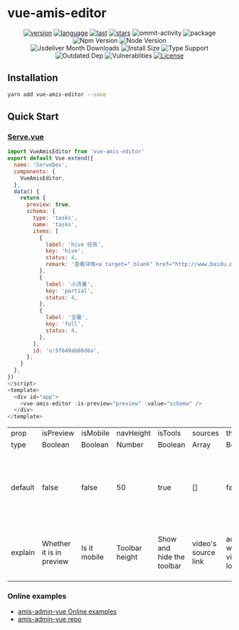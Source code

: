 # vue-amis-editor

<div align="center">

[![version](https://img.shields.io/npm/v/vue-amis-editor/latest)](https://github.com/h7ml/vue-amis-editor/blob/master/package.json#L36)
[![language](https://img.shields.io/github/languages/top/h7ml/vue-amis-editor)](https://github.com/h7ml/vue-amis-editor/search?l=css)
[![last](https://img.shields.io/github/last-commit/h7ml/vue-amis-editor.svg)](https://github.com/h7ml/vue-amis-editor/commits)
[![stars](https://img.shields.io/badge/Hosted-Vercel-brightgreen?style=flat&logo=Vercel)](https://amis.vercel.app/)
<img src="https://img.shields.io/github/commit-activity/m/h7ml/vue-amis-editor" alt="ommit-activity">
<img src="https://badgen.net/badge/package/%40dgiot%2Fdgiot-mqtt-dashboard/blue"
	alt="package" maxretrytimes="3" class="m-1 transition-all duration-1000">
<img src="https://badgen.net/npm/v/vue-amis-editor" alt="Npm Version"
	maxretrytimes="3" class="m-1 transition-all duration-1000">
<img src="https://badgen.net/npm/node/vue-amis-editor" alt="Node Version"
	maxretrytimes="3" class="m-1 transition-all duration-1000">
<br>
<img src="https://badgen.net/jsdelivr/hits/npm/vue-amis-editor"
	alt="Jsdeliver Month Downloads" maxretrytimes="3" class="m-1 transition-all duration-1000">
<img src="https://badgen.net/packagephobia/install/vue-amis-editor"
	alt="Install Size" maxretrytimes="3" class="m-1 transition-all duration-1000">
<img src="https://badgen.net/npm/types/vue-amis-editor" alt="Type Support"
	maxretrytimes="3" class="m-1 transition-all duration-1000">
<br>
<img src="https://img.shields.io/librariesio/release/npm/vue-amis-editor"
	alt="Outdated Dep" maxretrytimes="3" class="m-1 transition-all duration-1000">
<img src="https://img.shields.io/snyk/vulnerabilities/npm/vue-amis-editor"
	alt="Vulnerablities" maxretrytimes="3" class="m-1 transition-all duration-1000">
<a href="https://www.npmjs.com/package/vue-amis-editor"><img src="https://img.shields.io/npm/l/vue-amis-editor" alt="License"></a>

</div>

## Installation

```bash
yarn add vue-amis-editor --save
```

## Quick Start

### [Serve.vue](https://github.com/h7ml/vue-amis-editor/blob/master/dev/serve.vue)

```javascript
import VueAmisEditor from 'vue-amis-editor'
export default Vue.extend({
  name: 'ServeDev',
  components: {
    VueAmisEditor,
  },
  data() {
    return {
      preview: true,
      schema: {
        type: 'tasks',
        name: 'tasks',
        items: [
          {
            label: 'hive 任务',
            key: 'hive',
            status: 4,
            remark: '查看详情<a target="_blank" href="http://www.baidu.com">日志</a>。',
          },
          {
            label: '小流量',
            key: 'partial',
            status: 4,
          },
          {
            label: '全量',
            key: 'full',
            status: 4,
          },
        ],
        id: 'u:5f649ab86d6a',
      },
    }
  },
})
</script>
<template>
  <div id="app">
    <vue-amis-editor :is-preview="preview" :value="schema" />
  </div>
</template>

```

<table>
    <tr>
        <td>prop</td>
        <td>isPreview</td>
        <td>isMobile</td>
        <td>navHeight</td>
        <td>isTools</td>
        <td>sources</td>
        <td>theme</td>
        <td>loop</td>
        <td>toolbar</td>
        <td>value</td>
        <td>onChange</td>
        <td>obtain</td>
        <td>copy</td>
        <td>clear</td>
        <td>getSchema</td>
        <td>setSchema</td>
        <td>togggeMobile</td>
        <td>togglePreview</td>
    </tr>
    <tr>
        <td>type</td>
        <td>Boolean</td>
        <td>Boolean</td>
        <td>Number</td>
        <td>Boolean</td>
        <td>Array</td>
        <td>Boolean</td>
        <td>Boolean</td>
        <td>Object</td>
        <td>Object</td>
        <td>Function</td>
        <td>Function</td>
        <td>Function</td>
        <td>Function</td>
        <td>Function</td>
        <td>Function</td>
        <td>Function</td>
        <td>Function</td>
    </tr>
    <tr>
        <td>default</td>
        <td>false</td>
        <td>false</td>
        <td>50</td>
        <td>true</td>
        <td>[]</td>
        <td>false</td>
        <td>false</td>
        <td>` {title: 'vue-amis-editor',preview: 'preview',release: 'release',edit: 'edit',obtain: 'obtain',copy: "copy",clear: 'clear',set: "set"}`</td>
        <td>`{message: 'message'}`</td>
        <td>`onChange(e)`</td>
        <td>`obtain`</td>
        <td>`copy`</td>
        <td>`clear`</td>
        <td>`getSchema`</td>
        <td>`setSchema(Schema)`</td>
        <td>`togggeMobile(Boolean) `</td>
        <td>`togglePreview(Boolean)`'</td>
    </tr>
    <tr>
        <td>explain</td>
        <td>Whether it is in preview</td>
        <td>Is it mobile</td>
        <td>Toolbar height</td>
        <td>Show and hide the toolbar</td>
        <td>video's source link</td>
        <td>autoplay when video is loaded</td>
        <td><a href="https://aisuda.bce.baidu.com/amis/zh-CN/docs/start/getting-started#%E5%88%87%E6%8D%A2%E4%B8%BB%E9%A2%98">amis theme</a> </td>
        <td>Toolbar configuration, support for internationalization</td>
        <td><a href="https://aisuda.bce.baidu.com/amis/zh-CN/docs/types/schemanode">schemanode</a></td>
        <td><a href="https://www.npmjs.com/package/amis-editor">amis onChange</a></td>
        <td>Get the data in the current amis-editor</td>
        <td>Copy the data of amis-editor</td>
        <td>data for clearamis-editor</td>
        <td>Get the data of amis-editor</td>
        <td>set the data of amis-editor</td>
        <td>Switch between pc and mobile mode</td>
        <td>Preview and edit mode switching</td>
    </tr>
</table>

### Online examples

- [amis-admin-vue Online examples](amis-admin-vue.vercel.app/index)
- [amis-admin-vue repo](https://github.com/h7ml/amis-admin-vue/tree/master)

